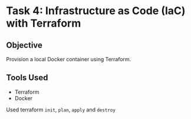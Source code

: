 
# Task 4: Infrastructure as Code (IaC) with Terraform

## Objective
Provision a local Docker container using Terraform.

## Tools Used
- Terraform
- Docker

Used terraform `init`, `plan`, `apply` and `destroy`
